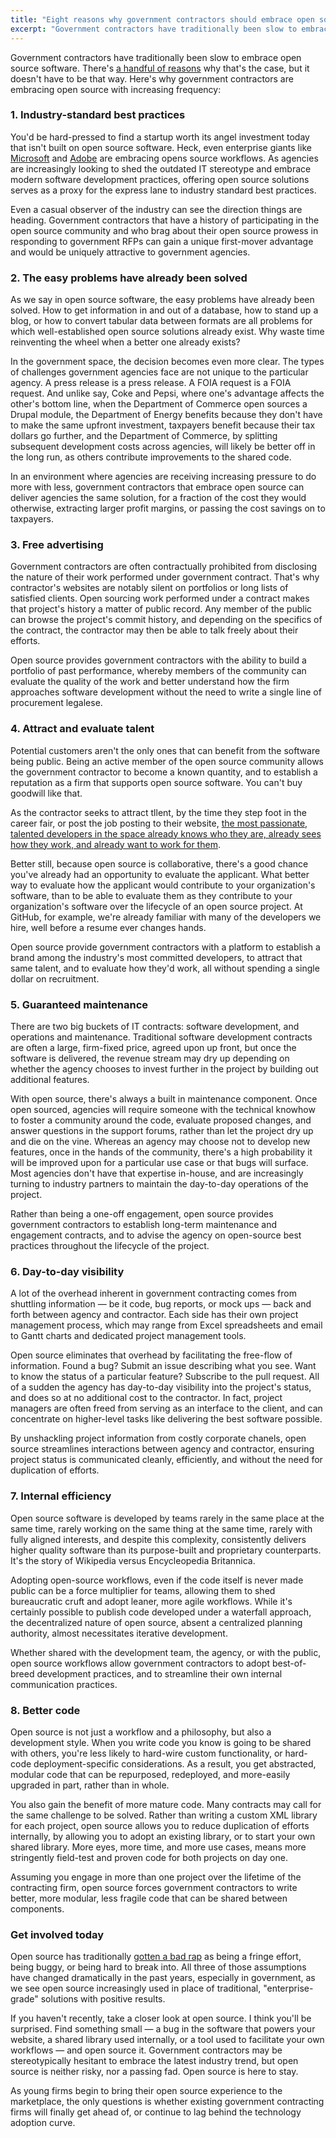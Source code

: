 ```yaml
---
title: "Eight reasons why government contractors should embrace open source software"
excerpt: "Government contractors have traditionally been slow to embrace open source software. Here's why government contractors are embracing open source with increasing frequency."
---
```


Government contractors have traditionally been slow to embrace open source software. There's [a handful of reasons](http://ben.balter.com/2014/08/03/why-isnt-all-government-software-open-source/) why that's the case, but it doesn't have to be that way. Here's why government contractors are embracing open source with increasing frequency:

### 1. Industry-standard best practices

You'd be hard-pressed to find a startup worth its angel investment today that isn't built on open source software. Heck, even enterprise giants like [Microsoft](https://github.com/Microsoft) and [Adobe](https://adobe.github.io/https://adobe.github.io/) are embracing opens source workflows. As agencies are increasingly looking to shed the outdated IT stereotype and embrace modern software development practices, offering open source solutions serves as a proxy for the express lane to industry standard best practices.

Even a casual observer of the industry can see the direction things are heading. Government contractors that have a history of participating in the open source community and who brag about their open source prowess in responding to government RFPs can gain a unique first-mover advantage and would be uniquely attractive to government agencies.

### 2. The easy problems have already been solved

As we say in open source software, the easy problems have already been solved. How to get information in and out of a database, how to stand up a blog, or how to convert tabular data between formats are all problems for which well-established open source solutions already exist. Why waste time reinventing the wheel when a better one already exists?

In the government space, the decision becomes even more clear. The types of challenges government agencies face are not unique to the particular agency. A press release is a press release. A FOIA request is a FOIA request. And unlike say, Coke and Pepsi, where one's advantage affects the other's bottom line, when the Department of Commerce open sources a Drupal module, the Department of Energy benefits because they don't have to make the same upfront investment, taxpayers benefit because their tax dollars go further, and the Department of Commerce, by splitting subsequent development costs across agencies, will likely be better off in the long run, as others contribute improvements to the shared code.

In an environment where agencies are receiving increasing pressure to do more with less, government contractors that embrace open source can deliver agencies the same solution, for a fraction of the cost they would otherwise, extracting larger profit margins, or passing the cost savings on to taxpayers.

### 3. Free advertising

Government contractors are often contractually prohibited from disclosing the nature of their work performed under government contract. That's why contractor's websites are notably silent on portfolios or long lists of satisfied clients. Open sourcing work performed under a contract makes that project's history a matter of public record. Any member of the public can browse the project's commit history, and depending on the specifics of the contract, the contractor may then be able to talk freely about their efforts.

Open source provides government contractors with the ability to build a portfolio of past performance, whereby members of the community can evaluate the quality of the work and better understand how the firm approaches software development without the need to write a single line of procurement legalese.

### 4. Attract and evaluate talent

Potential customers aren't the only ones that can benefit from the software being public. Being an active member of the open source community allows the government contractor to become a known quantity, and to establish a reputation as a firm that supports open source software. You can't buy goodwill like that.

As the contractor seeks to attract tllent, by the time they step foot in the career fair, or post the job posting to their website, [the most passionate, talented developers in the space already knows who they are, already sees how they work, and already want to work for them](http://tom.preston-werner.com/2011/11/22/open-source-everything.html).

Better still, because open source is collaborative, there's a good chance you've already had an opportunity to evaluate the applicant. What better way to evaluate how the applicant would contribute to your organization's software, than to be able to evaluate them as they contribute to your organization's software over the lifecycle of an open source project. At GitHub, for example, we're already familiar with many of the developers we hire, well before a resume ever changes hands.

Open source provide government contractors with a platform to establish a brand among the industry's most committed developers, to attract that same talent, and to evaluate how they'd work, all without spending a single dollar on recruitment.

### 5. Guaranteed maintenance

There are two big buckets of IT contracts: software development, and operations and maintenance. Traditional software development contracts are often a large, firm-fixed price, agreed upon up front, but once the software is delivered, the revenue stream may dry up depending on whether the agency chooses to invest further in the project by building out additional features.

With open source, there's always a built in maintenance component. Once open sourced, agencies will require someone with the technical knowhow to foster a community around the code, evaluate proposed changes, and answer questions in the support forums, rather than let the project dry up and die on the vine. Whereas an agency may choose not to develop new features, once in the hands of the community, there's a high probability it will be improved upon for a particular use case or that bugs will surface. Most agencies don't have that expertise in-house, and are increasingly turning to industry partners to maintain the day-to-day operations of the project.

Rather than being a one-off engagement, open source provides government contractors to establish long-term maintenance and engagement contracts, and to advise the agency on open-source best practices throughout the lifecycle of the project.

### 6. Day-to-day visibility

A lot of the overhead inherent in government contracting comes from shuttling information — be it code, bug reports, or mock ups — back and forth between agency and contractor. Each side has their own project management process, which may range from Excel spreadsheets and email to Gantt charts and dedicated project management tools.

Open source eliminates that overhead by facilitating the free-flow of information. Found a bug? Submit an issue describing what you see. Want to know the status of a particular feature? Subscribe to the pull request. All of a sudden the agency has day-to-day visibility into the project's status, and does so at no additional cost to the contractor. In fact, project managers are often freed from serving as an interface to the client, and can concentrate on higher-level tasks like delivering the best software possible.

By unshackling project information from costly corporate chanels, open source streamlines interactions between agency and contractor, ensuring project status is communicated cleanly, efficiently, and without the need for duplication of efforts.

### 7. Internal efficiency

Open source software is developed by teams rarely in the same place at the same time, rarely working on the same thing at the same time, rarely with fully aligned interests, and despite this complexity, consistently delivers higher quality software than its purpose-built and proprietary counterparts. It's the story of Wikipedia versus Encycleopedia Britannica.

Adopting open-source workflows, even if the code itself is never made public can be a force multiplier for teams, allowing them to shed bureaucratic cruft and adopt leaner, more agile workflows. While it's certainly possible to publish code developed under a waterfall approach, the decentralized nature of open source, absent a centralized planning authority, almost necessitates iterative development.

Whether shared with the development team, the agency, or with the public, open source workflows allow government contractors to adopt best-of-breed development practices, and to streamline their own internal communication practices.

### 8. Better code

Open source is not just a workflow and a philosophy, but also a development style. When you write code you know is going to be shared with others, you're less likely to hard-wire custom functionality, or hard-code deployment-specific considerations. As a result, you get abstracted, modular code that can be repurposed, redeployed, and more-easily upgraded in part, rather than in whole.

You also gain the benefit of more mature code. Many contracts may call for the same challenge to be solved. Rather than writing a custom XML library for each project, open source allows you to reduce duplication of efforts internally, by allowing you to adopt an existing library, or to start your own shared library. More eyes, more time, and more use cases, means more stringently field-test and proven code for both projects on day one.

Assuming you engage in more than one project over the lifetime of the contracting firm, open source forces government contractors to write better, more modular, less fragile code that can be shared between components.

### Get involved today

Open source has traditionally [gotten a bad rap](http://ben.balter.com/2014/09/22/open-source-is-not-insecure/) as being a fringe effort, being buggy, or being hard to break into. All three of those assumptions have changed dramatically in the past years, especially in government, as we see open source increasingly used in place of traditional, "enterprise-grade" solutions with positive results.

If you haven't recently, take a closer look at open source. I think you'll be surprised. Find something small — a bug in the software that powers your website, a shared library used internally, or a tool used to facilitate your own workflows — and open source it. Government contractors may be stereotypically hesitant to embrace the latest industry trend, but open source is neither risky, nor a passing fad. Open source is here to stay.

As young firms begin to bring their open source experience to the marketplace, the only questions is whether existing government contracting firms will finally get ahead of, or continue to lag behind the technology adoption curve.
